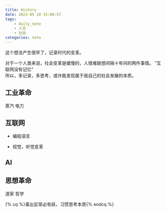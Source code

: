 ```yaml
---
title: History
date: 2023-05-10 15:08:57
tags: 
	- daily_note
	- 人文
	- 社会
categories: note
---
```


这个想法产生很早了，记录时代的变革。

对于一个人类来说，社会变革是缓慢的，人很难联想间隔十年间的两件事情。
”互联网没有记忆“  
所以，多记录，多思考，或许能发现属于我自己的社会发展的本质。

## 工业革命
蒸汽
电力

## 互联网

- 编程语言

- 视觉，听觉变革

## AI


## 思想革命
道家
哲学

{% cq %}事出反常必有妖，习惯思考本质{% endcq %}
